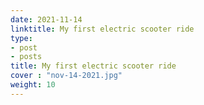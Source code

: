 ```yaml
---
date: 2021-11-14
linktitle: My first electric scooter ride
type:
- post
- posts
title: My first electric scooter ride
cover : "nov-14-2021.jpg"
weight: 10
---
```



